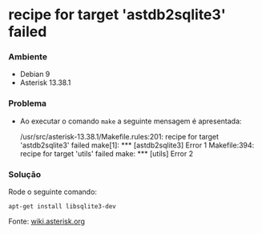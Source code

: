 # recipe for target 'astdb2sqlite3' failed

### Ambiente
* Debian 9
* Asterisk 13.38.1

### Problema

* Ao executar o comando `make` a seguinte mensagem é apresentada:


    /usr/src/asterisk-13.38.1/Makefile.rules:201: recipe for target 'astdb2sqlite3' failed
    make[1]: *** [astdb2sqlite3] Error 1
    Makefile:394: recipe for target 'utils' failed
    make: *** [utils] Error 2

### Solução

Rode o seguinte comando:

    apt-get install libsqlite3-dev


Fonte: [wiki.asterisk.org](https://wiki.asterisk.org/wiki/display/AST/SQLite3+astdb+back-end)